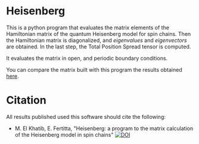 Heisenberg
==========

This is a python program that evaluates the matrix elements of the Hamiltonian
matrix of the quantum Heisenberg model for spin chains. Then the Hamiltonian
matrix is diagonalized, and *eigenvalues* and *eigenvectors* are obtained. In
the last step, the Total Position Spread tensor is computed.

It evaluates the matrix in open, and periodic boundary conditions.

You can compare the matrix built with this program the results obtained
[here](http://phyweb.phys.soton.ac.uk/teach/year4/notes/phys6017/Material/Lectures/lecture8.pdf).

Citation
========

All results published used this software should cite the following:

- M. El Khatib, E. Fertitta, "Heisenberg: a program to the matrix calculation
  of the Heisenberg model in spin chains" [![DOI](https://zenodo.org/badge/4178/muammar/heisenberg.png)](http://dx.doi.org/10.5281/zenodo.12904)
